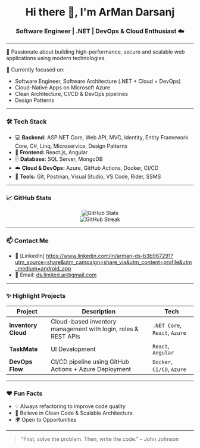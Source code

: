 <h1 align="center">Hi there 👋, I'm ArMan Darsanj </h1>
<h3 align="center">Software Engineer | .NET | DevOps & Cloud Enthusiast ☁️</h3>

---

🚀 Passionate about building high-performance, secure and scalable web applications using modern technologies.

💼 Currently focused on:
- Software Engineer, Software Architecture (.NET + Cloud + DevOps)
- Cloud-Native Apps on Microsoft Azure
- Clean Architecture, CI/CD & DevOps pipelines
- Design Patterns

---

### 🛠 Tech Stack
- 💻 **Backend:** ASP.NET Core, Web API, MVC, Identity, Entity Framework Core, C#, Linq, Microservice, Design Patterns
- 🎨 **Frontend:** React.js, Angular
- 🗄️ **Database:** SQL Server, MongoDB
- ☁️ **Cloud & DevOps:** Azure, GitHub Actions, Docker, CI/CD
- 🧰 **Tools:** Git, Postman, Visual Studio, VS Code, Rider, SSMS

---

### 📈 GitHub Stats

<p align="center">
  <img src="https://github-readme-stats.vercel.app/api?username=your-username&show_icons=true&theme=radical" alt="GitHub Stats" />
  <br />
  <img src="https://github-readme-streak-stats.herokuapp.com/?user=your-username&theme=radical" alt="GitHub Streak" />
</p>

---

### 📫 Contact Me
- 💼 [LinkedIn] https://www.linkedin.com/in/arman-ds-b3b967291?utm_source=share&utm_campaign=share_via&utm_content=profile&utm_medium=android_app
- 📧 Email: ds.limited.ar@gmail.com

---

### ✨ Highlight Projects
| Project | Description | Tech |
|--------|-------------|------|
| **Inventory Cloud** | Cloud-based inventory management with login, roles & REST APIs | `.NET Core`, `React`, `Azure` |
| **TaskMate** | UI Development | `React`, `Angular` |
| **DevOps Flow** | CI/CD pipeline using GitHub Actions + Azure Deployment | `Docker`, `CI/CD`, `Azure` |

---

### ❤️ Fun Facts
- 💡 Always refactoring to improve code quality
- 🎯 Believe in Clean Code & Scalable Architecture
- 🌍 Open to Opportunities

---

> “First, solve the problem. Then, write the code.” – John Johnson

